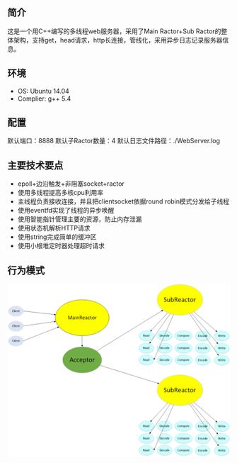 ## 简介
这是一个用C++编写的多线程web服务器，采用了Main Ractor+Sub Ractor的整体架构，支持get，head请求，http长连接，管线化，采用异步日志记录服务器信息。

## 环境

 - OS: Ubuntu 14.04
 - Complier: g++ 5.4

## 配置
默认端口：8888
默认子Ractor数量：4
默认日志文件路径：./WebServer.log

## 主要技术要点

 - epoll+边沿触发+非阻塞socket+ractor
 - 使用多线程提高多核cpu利用率
 - 主线程负责接收连接，并且把clientsocket依据round robin模式分发给子线程
 - 使用eventfd实现了线程的异步唤醒
 - 使用智能指针管理主要的资源，防止内存泄漏
 - 使用状态机解析HTTP请求
 - 使用string完成简单的缓冲区
 - 使用小根堆定时器处理超时请求

## 行为模式

![Image text](https://github.com/chenlujiu/server/blob/master/model.png)
